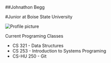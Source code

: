 ##Johnathon Begg

#Junior at Boise State University

![Profile picture](https://avatars2.githubusercontent.com/u/43049002?s=400&u=71a21369a06e8a68fe0b002960eb1715dfce27c5&v=4)


Current Programing Classes
* CS 321 - Data Structures
* CS 253 - Introduction to Systems Programing
* CS-HU 250 - Git
